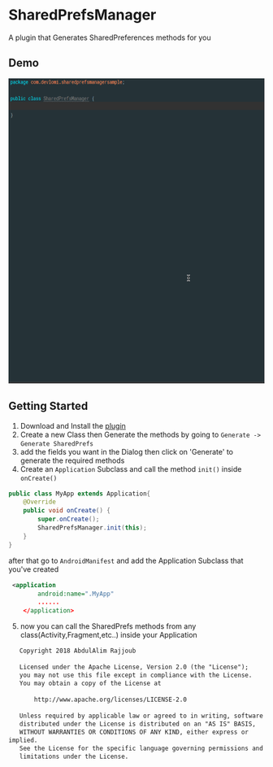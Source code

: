# SharedPrefsManager
A plugin that Generates SharedPreferences methods for you


## Demo
<p align="center">
  <img src="demo.gif" height="600" alt="demo image" />
</p>




## Getting Started
1. Download and Install the [plugin](https://plugins.jetbrains.com/plugin/11034-sharedprefsmanager) 
2. Create a new Class then Generate the methods by going to `Generate -> Generate SharedPrefs`
3. add the fields you want in the Dialog then click on 'Generate' to generate the required methods
4. Create an `Application` Subclass and call the method `init()` inside `onCreate()`
```java
public class MyApp extends Application{
    @Override
    public void onCreate() {
        super.onCreate();
        SharedPrefsManager.init(this);
    }
}
```
after that go to `AndroidManifest` and add the Application Subclass that you've created 
```xml
 <application
        android:name=".MyApp"
        ......
    </application>

```
5. now you can call the SharedPrefs methods from any class(Activity,Fragment,etc..) inside your Application


```
   Copyright 2018 AbdulAlim Rajjoub

   Licensed under the Apache License, Version 2.0 (the "License");
   you may not use this file except in compliance with the License.
   You may obtain a copy of the License at

       http://www.apache.org/licenses/LICENSE-2.0

   Unless required by applicable law or agreed to in writing, software
   distributed under the License is distributed on an "AS IS" BASIS,
   WITHOUT WARRANTIES OR CONDITIONS OF ANY KIND, either express or implied.
   See the License for the specific language governing permissions and
   limitations under the License.
```
